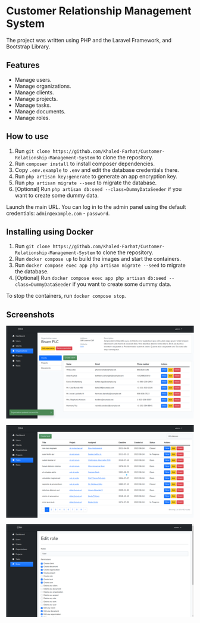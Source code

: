# Customer Relationship Management System
The project was written using PHP and the Laravel Framework, and Bootstrap Library.

## Features
- Manage users.
- Manage organizations.
- Manage clients.
- Manage projects.
- Manage tasks.
- Manage documents.
- Manage roles.

## How to use
1. Run `git clone https://github.com/Khaled-Farhat/Customer-Relationship-Management-System` to clone the repository.
2. Run `composer install` to install composer dependencies.
3. Copy `.env.example` to `.env` and edit the database credentials there.
4. Run `php artisan key:generate` to generate an app encryption key.
5. Run `php artisan migrate --seed` to migrate the database.
6. [Optional] Run `php artisan db:seed --class=DummyDataSeeder` if you want to create some dummy data.

Launch the main URL. You can log in to the admin panel using the default credentials: `admin@example.com` - `password`.

## Installing using Docker
1. Run `git clone https://github.com/Khaled-Farhat/Customer-Relationship-Management-System` to clone the repository.
2. Run `docker compose up` to build the images and start the containers.
3. Run `docker compose exec app php artisan migrate --seed` to migrate the database.
4. [Optional] Run `docker compose exec app php artisan db:seed --class=DummyDataSeeder` if you want to create some dummy data.

To stop the containers, run `docker compose stop`.

## Screenshots
![organizations-show](https://github.com/Khaled-Farhat/Customer-Relationship-Management-System/blob/main/screenshots/organizations-show.png?raw=true)


![tasks-index](https://github.com/Khaled-Farhat/Customer-Relationship-Management-System/blob/main/screenshots/tasks-index.png?raw=true)


![roles-edit](https://github.com/Khaled-Farhat/Customer-Relationship-Management-System/blob/main/screenshots/roles-edit.png?raw=true)
